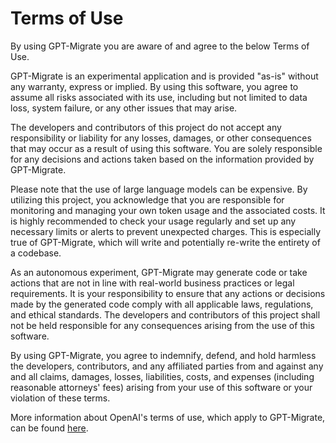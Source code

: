 # Terms of Use

By using GPT-Migrate you are aware of and agree to the below Terms of Use.

GPT-Migrate is an experimental application and is provided "as-is" without any warranty, express or implied. By using this software, you agree to assume all risks associated with its use, including but not limited to data loss, system failure, or any other issues that may arise.

The developers and contributors of this project do not accept any responsibility or liability for any losses, damages, or other consequences that may occur as a result of using this software. You are solely responsible for any decisions and actions taken based on the information provided by GPT-Migrate.

Please note that the use of large language models can be expensive. By utilizing this project, you acknowledge that you are responsible for monitoring and managing your own token usage and the associated costs. It is highly recommended to check your usage regularly and set up any necessary limits or alerts to prevent unexpected charges. This is especially true of GPT-Migrate, which will write and potentially re-write the entirety of a codebase.

As an autonomous experiment, GPT-Migrate may generate code or take actions that are not in line with real-world business practices or legal requirements. It is your responsibility to ensure that any actions or decisions made by the generated code comply with all applicable laws, regulations, and ethical standards. The developers and contributors of this project shall not be held responsible for any consequences arising from the use of this software.

By using GPT-Migrate, you agree to indemnify, defend, and hold harmless the developers, contributors, and any affiliated parties from and against any and all claims, damages, losses, liabilities, costs, and expenses (including reasonable attorneys' fees) arising from your use of this software or your violation of these terms.

More information about OpenAI's terms of use, which apply to GPT-Migrate, can be found [here](https://openai.com/policies/terms-of-use).
